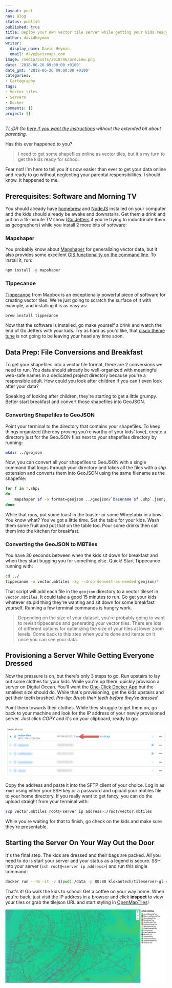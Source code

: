 ```yaml
---
layout: post
nav: Blog
status: publish
published: true
title: Deploy your own vector tile server while getting your kids ready for school
author: davidheyman
writer:
  display_name: David Heyman
  email: dave@axismaps.com
image: /media/posts/2018/06/preview.png
date: '2018-06-26 09:00:00 +0100'
date_gmt: '2018-06-26 09:00:00 +0100'
categories:
- Cartography
tags:
- Vector tiles
- Servers
- Docker
comments: []
project: []
---
```


_TL;DR Go [here if you want the instructions](https://gist.github.com/davidheyman/ce14f17caf2ab6add3c70a881f06b4ae) without the extended bit about parenting._

Has this ever happened to you?

> I need to get some shapefiles online as vector tiles, but it's my turn to get the kids ready for school.

Fear not! I'm here to tell you it's now easier than ever to get your data online and ready to go without neglecting your parental responsibilities. I should know. It happened to me.

## Prerequisites: Software and Morning TV

You should already have [homebrew](https://brew.sh) and [NodeJS](https://medium.com/@kkostov/how-to-install-node-and-npm-on-macos-using-homebrew-708e2c3877bd) installed on your computer and the kids should already be awake and downstairs. Get them a drink and put on a 15-minute TV show ([Go Jetters](https://www.bbc.co.uk/cbeebies/shows/go-jetters) if you're trying to indoctrinate them as geographers) while you install 2 more bits of software:

### Mapshaper

You probably know about [Mapshaper](http://mapshaper.org) for generalizing vector data, but it also provides some excellent [GIS functionality on the command line](https://github.com/mbloch/mapshaper/wiki/Command-Reference). To install it, run:

```sh
npm install -g mapshaper
```

### Tippecanoe

[Tippecanoe](https://github.com/mapbox/tippecanoe) from Mapbox is an exceptionally powerful piece of software for creating vector tiles. We're just going to scratch the surface of it with example, and installing it is as easy as:

```sh
brew install tippecanoe
```

Now that the software is installed, go make yourself a drink and watch the end of Go Jetters with your kids. Try as hard as you'd like, that [disco theme tune](https://www.youtube.com/watch?v=REBUEe3mtXo) is not going to be leaving your head any time soon.

## Data Prep: File Conversions and Breakfast

To get your shapefiles into a vector tile format, there are 2 conversions we need to run. You data should already be well-organized with meaningful web-safe names in a dedicated project directory because you're a responsible adult. How could you look after children if you can't even look after your data?

Speaking of looking after children, they're starting to get a little grumpy. Better start breakfast and convert those shapefiles into GeoJSON.

### Converting Shapefiles to GeoJSON

Point your terminal to the directory that contains your shapefiles. To keep things organized (thereby proving you're worthy of your kids' love), create a directory just for the GeoJSON files next to your shapefiles directory by running:

```sh
mkdir ../geojson
```

Now, you can convert all your shapefiles to GeoJSON with a single command that loops through your directory and takes all the files with a _shp_ extension and converts them into GeoJSON using the same filename as the shapefile:

```sh
for f in *.shp; 
do 
	mapshaper $f -o format=geojson ../geojson/`basename $f .shp`.json;
done
```

While that runs, put some toast in the toaster or some Wheetabix in a bowl. You know what? You've got a little time. Set the table for your kids. Wash them some fruit and put that on the table too. Pour some drinks then call them into the kitchen for breakfast.

### Converting the GeoJSON to MBTiles

You have 30 seconds between when the kids sit down for breakfast and when they start bugging you for something else. Quick! Start Tippecanoe running with:

```sh
cd ../
tippecanoe -o vector.mbtiles -zg --drop-densest-as-needed geojson/*
```

That script will add each file in the `geojson` directory to a vector tileset in `vector.mbtiles`. It could take a good 15 minutes to run. Go get your kids whatever stupid thing they're wanting and sit down for some breakfast yourself. Running a few terminal commands is hungry work.

> Depending on the size of your dataset, you're probably going to want to revisit tippecanoe and generating your vector tiles. There are lots of different options for optimizing the size of your tiles at lower zoom levels. Come back to this step when you're done and iterate on it once you can see your data.

## Provisioning a Server While Getting Everyone Dressed

Now the pressure is on, but there's only 3 steps to go. Run upstairs to lay out some clothes for your kids. While you're up there, quickly provision a server on Digital Ocean. You'll want the [One-Click Docker App](https://www.digitalocean.com/products/one-click-apps/docker/) but the smallest size should do. While that's provisioning, get the kids upstairs and get their teeth brushed. _Pro-tip: Brush their teeth before they're dressed._

Point them towards their clothes. While they struggle to get them on, go back to your machine and look for the IP address of your newly provisioned server. Just click _COPY_ and it's on your clipboard, ready to go:

![An IP address](/media/posts/2018/06/droplet.png)

Copy the address and paste it into the SFTP client of your choice. Log in as `root` using either your SSH key or a password and upload your mbtiles file to your home directory. If you really want to get fancy, you can do the upload straight from your terminal with:

```sh
scp vector.mbtiles root@<server ip address>:/root/vector.mbtiles
```

While you're waiting for that to finish, go check on the kids and make sure they're presentable.

## Starting the Server On Your Way Out the Door

It's the final step. The kids are dressed and their bags are packed. All you need to do is start your server and your status as a legend is secure. SSH into your server (`ssh root@<server ip address>`) and run this single command:

```sh
docker run --rm -it -v $(pwd):/data -p 80:80 klokantech/tileserver-gl vector.mbtiles --verbose
```

That's it! Go walk the kids to school. Get a coffee on your way home. When you're back, just visit the IP address in a browser and click **inspect** to view your tiles or grab the tilejson URL and start styling in [OpenMapTiles](http://editor.openmaptiles.org)!

![](/media/posts/2018/06/preview.png)